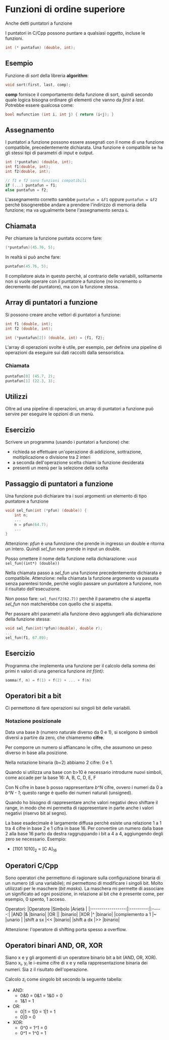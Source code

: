 # Funzioni di ordine superiore
Anche detti puntatori a funzione

I puntatori in C/Cpp possono puntare a qualsiasi oggetto, incluse le funzioni.

```c
int (* puntafun) (double, int);
```

## Esempio
Funzione di _sort_ della libreria **algorithm**:
```c
void sort(first, last, comp);
```

**comp** fornisce il comportamento della funzione di sort, quindi secondo quale logica bisogna ordinare gli elementi che vanno da _first_ a _last_. Potrebbe essere qualcosa come:
```c
bool mufunction (int i, int j) { return (i<j); }
```

## Assegnamento
I puntatori a funzione possono essere assegnati con il nome di una funzione compatibile, precedentemente dichiarata.
Una funzione è compatibile se ha gli stessi tipi di parametri di input e output.

```c
int (*puntafun) (double, int);
int f1(double, int);
int f2(double, int);

// f1 e f2 sono funzioni compatibili
if (...) puntafun = f1;
else puntafun = f2;
```

L'assegnamento corretto sarebbe `puntafun = &f1` oppure `puntafun = &f2` perchè bisognerebbe andare a prendere l'indirizzo di memoria della funzione; ma va ugualmente bene l'assegnamento senza `&`.

## Chiamata
Per chiamare la funzione puntata occorre fare:
```c
(*puntafun)(45.76, 5);
```

In realtà si può anche fare:
```c
puntafun(45.76, 5);
```

Il compilatore aiuta in questo perchè, al contrario delle variabili, solitamente non si vuole operare con il puntatore a funzione (no incremento o decremento del puntatore), ma con la funzione stessa.

## Array di puntatori a funzione
Si possono creare anche vettori di puntatori a funzione:
```c
int f1 (double, int);
int f2 (double, int);

int (*puntafun[2]) (double, int) = {f1, f2};
```

L'array di operazioni svolte è utile, per esempio, per definire una pipeline di operazioni da eseguire sui dati raccolti dalla sensoristica.

### Chiamata
```c
puntafun[0] (45.7, 2);
puntafun[1] (22.3, 3);
```

## Utilizzi
Oltre ad una pipeline di operazioni, un array di puntatori a funzione può servire per eseguire le opzioni di un menù.

## Esercizio
Scrivere un programma (usando i puntatori a funzione) che:
- richieda se effettuare un'operazione di addizione, sottrazione, moltiplicazione o divisione tra 2 interi
- a seconda dell'operazione scelta chiami la funzione desiderata
- presenti un menù per la selezione della scelta

[](../esercizi/operazioni.cpp)

## Passaggio di puntatori a funzione
Una funzione può dichiarare tra i suoi argomenti un elemento di tipo puntatore a funzione

```c
void sel_fun(int (*pfun) (double)) {
    int n;
    ...
    n = pfun(64.7);
    ...
}
```

Attenzione: _pfun_ è una funnzione che prende in ingresso un double e ritorna un intero. Quindi _sel\_fun_ non prende in input un double.

Posso omettere il nome della funzione nella dichiarazione: `void sel_fun((int*) (double))`

Nella chiamata passo a _sel\_fun_ una funzione precedentemente dichiarata e compatibile.
Attenzione: nella chiamata la funzione argomento va passata senza parentesi tonde, perchè voglio passare un puntatore a funzione, non il risultato dell'esecuzione.

Non posso fare: `sel_fun(f2(62.7))` perchè il parametro che si aspetta _sel\_fun_ non matcherebbe con quello che si aspetta.

Per passare altri parametri alla funzione devo aggiungerli alla dichiarazione della funzione stessa:
```c
void sel_fun(int(*pfun)(double), double r);
...
sel_fun(f1, 67.89);
```

## Esercizio
Programma che implementa una funzione per il calcolo della somma dei primi n valori di una generica funzione _int f(int)_:
```c
somma(f, n) = f(1) + f(2) + ... + f(n)
```

[](../esercizi/somma_funz.cpp)

## Operatori bit a bit
Ci permettono di fare operazioni sui singoli bit delle variabili.

### Notazione posizionale
Data una base _b_ (numero naturale diverso da 0 e 1), si scelgono _b_ simboli diversi a partire da zero, che chiameremo **cifre**.

Per comporre un numero si affiancano le cifre, che assumono un peso diverso in base alla posizione.

Nella notazione binaria (b=2) abbiamo 2 cifre: 0 e 1.

Quando si utilizza una base con b>10 è necessario introdurre nuovi simboli, come accade per la base 16: A, B, C, D, E, F

Con N cifre in base b posso rappresentare _b^N_ cifre, ovvero i numeri da 0 a _b^N - 1_; questo range è quello dei numeri naturali (unsigned).

Quando ho bisogno di rappresentare anche valori negativi devo shiftare il range, in modo che mi permetta di rappresentare in parte anche i valori negativi (riservo bit al segno).

La base esadecimale è largamente diffusa perchè esiste una relazione 1 a 1 tra 4 cifre in base 2 e 1 cifra in base 16. Per convertire un numero dalla base 2 alla base 16 parto da destra raggruppando i bit a 4 a 4, aggiungendo degli zero se necessario.
Esempio:
- [1101 1010]<sub>2</sub> = [C A]<sub>16</sub>

## Operatori C/Cpp
Sono operatori che permettono di ragionare sulla configurazione binaria di un numero (di una variabile); mi permettono di modificare i singoli bit. Molto utilizzati per le maschere (_bit masks_).
La maschera mi permette di associare un significato ad ogni posizione, in relazione al bit che è presente come, per esempio, 0 spento, 1 acceso.

Operatori:
|Operatore          |Simbolo    |Arietà |
|:-----------------:|:---------:|:-----:|
|AND                |&          |binario|
|OR                 |\|         |binario|
|XOR                |^          |binario|
|complemento a 1    |~          |unario |
|shift a sx         |<<         |binario|
|shift a dx         |>>         |binario|

Attenzione: l'operatore di shifting porta spesso a overflow.

## Operatori binari AND, OR, XOR
Siano x e y gli argomenti di un operatore binario bit a bit (AND, OR, XOR).
Siano x<sub>i</sub>, y<sub>i</sub> le i-esime cifre di x e y nella rappresentazione binaria dei numeri.
Sia z il risultato dell'operazione.

Calcolo z<sub>i</sub> come singolo bit secondo la seguente tabella:
- AND:
    - 0&0 = 0&1 = 1&0 = 0
    - 1&1 = 1
- OR:
    - 0|1 = 1|0 = 1|1 = 1
    - 0|0 = 0
- XOR:
    - 0^0 = 1^1 = 0
    - 0^1 = 1^0 = 1
